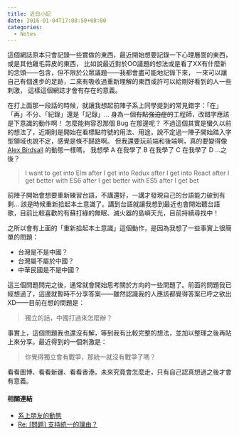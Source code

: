 ```yaml
---
title: 近日小記
date: 2016-01-04T17:08:50+08:00
categories:
  - Notes
---
```

這個網誌原本只會記錄一些實做的東西，最近開始想要記錄一下心理層面的東西，或是其他雞毛蒜皮的東西，
比如說最近對於OO議題的想法或是看了XX有什麼新的念頭——包含，但不限於公眾議題——我都會盡可能地記錄下來，
一來可以讓自己有個進步的足跡，二來有吸收過重新理解的東西或許可以給剛好看到的人一些刺激，
這樣這個網誌才會有存在的意義。

在打上面那一段話的時候，就讓我想起前陣子系上同學提到的常見錯字：「在」「再」不分、「紀錄」還是「記錄」…
身為一個<del>有點強迫症的</del>工程師，改錯字應該是下意識的動作啊！
怎麼能夠容忍那個 Bug 在那邊呢？
不過這個其實是蠻久以前的想法了，近期則是開始在看標點符號的用法、用途，說不定過一陣子開始踏入字型領域也說不定，感覺是條不歸路啊。
但我還要玩前端和後端啊，真的要變得像 [Alex Birdsall](https://twitter.com/gobslapped) 的動態一樣嗎，
我想學 A 在我學了 B 在我學了 C 在我學了 D …之後？

> I want to get into Elm after I get into Redux after I get into React after I get better with ES6 after I get better with ES5 after I get bet

前陣子開始會想要重新練習台語，不講還好，一講才發現自己的台語能力破到有剩… 該是時候重新拾起本土意識了。講到台語就讓我想到最近也會開始聽台語歌，目前比較喜歡的有蘇打綠的無眠、滅火器的島嶼天光，目前持續尋找中！

之所以會有上面的「重新拾起本土意識」這個動作，是因為我想了一些事實上很簡單的問題：


- 台灣是不是中國？
- 台灣屬不屬於中國？
- 中華民國是不是中國？

這三個問題問完之後，通常就會開始思考關於方向的一些問題了。前面的問題我已經想過了，這邊就暫時不分享答案——雖然認識我的人應該都覺得答案已呼之欲出XD——目前在想的問題是：

> 獨立的話，中國打過來怎麼辦？

事實上，這個問題我也還沒有解，等到我有比較完整的想法，並加以整理之後再貼上來分享。最近得到的一個刺激是：

> 你覺得獨立會有戰爭，那統一就沒有戰爭了嗎？

看看圖博、看看新疆、看看香港。未來究竟會怎麼走，只有自己認真想過之後才會有意義。

#### 相關連結

- [系上朋友的動態](https://www.facebook.com/permalink.php?story_fbid=974015152659424&id=100001528440714)
- [Re: [問題] 支持統一的理由？](https://www.ptt.cc/bbs/WomenTalk/M.1446926761.A.A2B.html)
